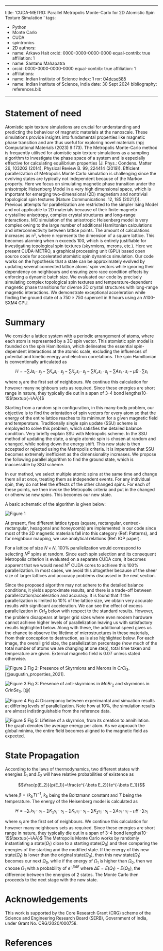 ﻿
---
title: 'CUDA-METRO: Parallel Metropolis Monte-Carlo for 2D Atomistic Spin Texture Simulation '
tags:
  -  Python
  -  Monte Carlo
  -  CUDA
  -  spintronics
  -  2D
  authors:
  -  name: Arkavo Hait
    orcid: 0000-0000-0000-0000
    equal-contrib: true
    affiliation: 1 
  -  name: Santanu Mahapatra
  - orcid: 0000-0000-0000-0000
    equal-contrib: true 
    affiliation: 1
  - affiliations:
  -  name: Indian Institute of Science
   index: 1
   ror: [04dese585](https://ror.org/04dese585)
  -  name: Indian Institute of Science, India
date: 30 Sept 2024
bibliography: references.bib
---

# Statement of need

Atomistic spin texture simulations are crucial for understanding and predicting the behaviour of magnetic materials at the nanoscale. These simulations provide insights into fundamental properties like magnetic phase transition and are thus useful for exploring novel materials (npj Computational Materials (2023) 9:173). The Metropolis Monte-Carlo method is frequently utilised for atomistic spin texture simulations as a sampling algorithm to investigate the phase space of a system and is especially effective for calculating equilibrium properties (J. Phys.: Condens. Matter 26, 103202 (2014), Physical Review B. 99, 224414 (2019)).
Efficient parallelization of Metropolis Monte Carlo simulation is challenging since the evolving states are typically not independent because of the Markov property. Here we focus on simulating magnetic phase transition under the anisotropic Heisenberg Model in a very high dimensional space, which is important for emerging two-dimensional (2D) magnetism and nontrivial topological spin textures (Nature Communications. 12, 185 (2021,1)). Previous attempts for parallelization are restricted to the simpler Ising Model and not applicable to 2D materials because of their finite magneto crystalline anisotropy, complex crystal structures and long-range interactions. MC simulation of the anisotropic Heisenberg model is very complex owing to the large number of additional Hamiltonian calculations and interconnectivity between lattice points. The amount of calculations increases as n², where n represents the dimension of a square lattice. This becomes alarming when n exceeds 100, which is entirely justifiable for investigating topological spin textures (skyrmions, merons, etc.). 
Here we present CUDA-METRO, a graphical processing unit (GPU) based open source code for accelerated atomistic spin dynamics simulation. Our code works on the hypothesis that a state can be approximately evolved by updating several connected lattice atoms’ spin vectors while ignoring their dependency on neighbours and ensuring zero race condition effects by enforcing a dynamic batch size. We evaluated our code by precisely simulating complex topological spin textures and temperature-dependent magnetic phase transitions for diverse 2D crystal structures with long-range magnetic interactions. We demonstrate exceptional acceleration while finding the ground state of a $750\times750$ supercell in 9 hours using an A100-SXM4 GPU.

# Summary
We consider a lattice system with a periodic arrangement of atoms, where each atom is represented by a 3D spin vector.  This atomistic spin model is founded on the spin Hamiltonian, which delineates the essential spin-dependent interactions at the atomic scale, excluding the influences of potential and kinetic energy and electron correlations. The spin Hamiltonian is conventionally articulated as

$$H=-\sum Js_i\cdot s_j - \sum K_x s_i \cdot s_j-\sum K_y s_i \cdot s_j-\sum K_z s_i \cdot s_j-\sum A s_i \cdot s_i-\mu B \cdot \sum s_i$$

where $s_j$ are the first set of neighbours. We continue this calculation for however many neighbours sets as required. Since these energies are short range in nature, they typically die out in a span of 3-4 bond lengths(10-15$\textup{~\AA})$

Starting from a random spin configuration, in this many-body problem, our objective is to find the orientation of spin vectors for every atom so that the energy of the entire lattice reaches to its minimum for a given magnetic field and temperature. 
Traditionally single spin update (SSU) scheme is employed to solve this problem, which satisfies the detailed balance condition. Very briefly explain SSU with Metropolis scheme.  In the SSU method of updating the state, a single atomic spin is chosen at random and changed, while noting down the energy shift. This new state is then accepted or rejected using the Metropolis criteria. It is imperative that SSU becomes extremely inefficient as the dimensionality increases. We propose the following parallel algorithm to find the ground state, which is inaccessible by SSU scheme.

In our method, we select multiple atomic spins at the same time and change them all at once, treating them as independent events. For any individual spin, they do not feel the effects of the other changed spins. For each of these points, we then invoke the Metropolis criteria and put in the changed or otherwise new spins. This becomes our new state.

A basic schematic of the algorithm is given below:

![Figure 1](figures/Figure_1.PNG)

At present, five different lattice types  (square, rectangular, centred-rectangular, hexagonal and honeycomb) are implemented in our code since most of the 2D magnetic materials fall into this category (Ref: Patterns), and for neighbour mapping, we use analytical relations (Ref: IOP paper).

For a lattice of size $N\times N$, $100\%$ parallelization would correspond to selecting $N^2$ spins at random. Since each spin selection and its consequent Metropolis criterion is evaluated on a separate CUDA core, it becomes apparent that we would need $N^2$ CUDA cores to achieve this $100\%$ parallelization. In most cases, we avoid this altogether because of the sheer size of larger lattices and accuracy problems discussed in the next section.

Since the proposed algorithm may not adhere to the detailed balance conditions, it yields approximate results, and there is a trade-off between parallelization/acceleration and accuracy. It is found that if the parallelization is limited to $10\%$ of the lattice size, we obtain very accurate results with significant acceleration. We can see the effect of excess parallelization in $CrI_3$ below with respect to the standard results. However, the problem disappears at larger grid sizes where even modern hardware cannot achieve higher levels of parallelization leaving us with satisfactory results highlighted below. Along with these, the additional speed gives us the chance to observe the lifetime of microstructures in these materials, from their conception to destruction, as is also highlighted below. For each image, the overall grid size, the parallelization percentage (how much of the total number of atoms we are changing at one step), total time taken and temperature are given. External magnetic field is $0.0T$ unless stated otherwise.

![Figure 2](figures/Figure_2.png)
Fig 2: Presence of Skyrmions and Merons in $CrCl_3$. [@augustin_properties_2021].

![Figure 3](figures/Figure_3.png)
Fig 3: Presence of anti-skyrmions in $MnBr_2$ and skyrmions in $CrInSe_3$. [@]

![Figure 4](figures/Figure_4.png)
Fig 4: Discrepancy between experimantal and simuation results at differing levels of parallelization. Note how at $10\%$, the simulation results are almost indistinguishable from the reference data.

![Figure 5](figures/Figure_5.PNG)
Fig 5: Lifetime of a skyrmion, from its creation to annihilation. The graph denotes the average energy per atom. As we approach the global minima, the entire field becomes aligned to the magnetic field as expected.
# State Propagation


According to the laws of thermodynamics, two different states with energies $E_1$ and $E_2$ will have relative probabilities of existence as 

$$\frac{p(E_2)}{p(E_1)}=\frac{e^{-\beta E_2}}{e^{-\beta E_1}}$$

where $\beta=(k_bT)^{-1}$, $k_b$ being the Boltzmann constant and $T$ being the temperature. The energy of the Heisenberg model is calculated as 

$$H=-\sum Js_i\cdot s_j - \sum K_x s_i \cdot s_j-\sum K_y s_i \cdot s_j-\sum K_z s_i \cdot s_j-\sum A s_i \cdot s_i-\mu B \cdot \sum s_i$$

where $s_j$ are the first set of neighbours. We continue this calculation for however many neighbours sets as required. Since these energies are short range in nature, they typically die out in a span of 3-4 bond lengths(10-15$\textup{~\AA}$
The Metropolis Monte Carlo works by randomly instantiating a state$(\Omega_1)$ close to a starting state$(\Omega_0)$ and then comparing the energies of the starting and the modified state. If the energy of this new state$(\Omega_1)$ is lower than the original state$(\Omega_0)$, then this new state$(\Omega_1)$ becomes our next $\Omega_0$, while if the energy of $\Omega_1$ is higher than $\Omega_0$, then we choose $\Omega_1$ with a probability of $e^{-\beta \Delta E}$ where $\Delta E=E(\Omega_1)-E(\Omega_0)$, the difference between the energies of 2 states. The Monte Carlo then proceeds to the next stage with the new state.

# Acknowledgements
This work is supported by the Core Research Grant (CRG) scheme of the Science and Engineering Research
Board (SERB), Government of India, under Grant No. CRG/2020/000758.

# References

